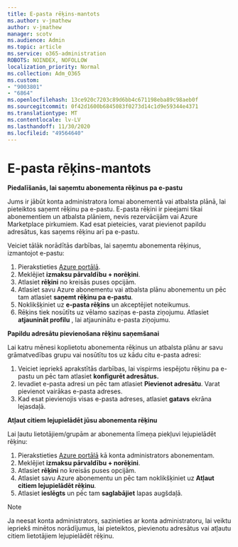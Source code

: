 ```yaml
---
title: E-pasta rēķins-mantots
ms.author: v-jmathew
author: v-jmathew
manager: scotv
ms.audience: Admin
ms.topic: article
ms.service: o365-administration
ROBOTS: NOINDEX, NOFOLLOW
localization_priority: Normal
ms.collection: Adm_O365
ms.custom:
- "9003801"
- "6864"
ms.openlocfilehash: 13ce920c7203c89d6bb4c671198eba89c98aeb0f
ms.sourcegitcommit: 0f42d1600b6845083f0273d14c1d9e59344e4371
ms.translationtype: MT
ms.contentlocale: lv-LV
ms.lasthandoff: 11/30/2020
ms.locfileid: "49564640"
---
```

# <a name="e-mail-invoice---legacy"></a>E-pasta rēķins-mantots

**Piedalīšanās, lai saņemtu abonementa rēķinus pa e-pastu**

Jums ir jābūt konta administratora lomai abonementā vai atbalsta plānā, lai pieteiktos saņemt rēķinu pa e-pastu. E-pasta rēķini ir pieejami tikai abonementiem un atbalsta plāniem, nevis rezervācijām vai Azure Marketplace pirkumiem. Kad esat pieteicies, varat pievienot papildu adresātus, kas saņems rēķinu arī pa e-pastu.

Veiciet tālāk norādītās darbības, lai saņemtu abonementa rēķinus, izmantojot e-pastu:

1. Pierakstieties [Azure portālā](https://portal.azure.com/).
2. Meklējiet **izmaksu pārvaldību + norēķini**.
3. Atlasiet **rēķini** no kreisās puses opcijām.
4. Atlasiet savu Azure abonementu vai atbalsta plānu abonementu un pēc tam atlasiet **saņemt rēķinu pa e-pastu**.
5. Noklikšķiniet uz **e-pasta rēķins** un akceptējiet noteikumus.
6. Rēķins tiek nosūtīts uz vēlamo saziņas e-pasta ziņojumu. Atlasiet **atjaunināt profilu** , lai atjauninātu e-pasta ziņojumu.

**Papildu adresātu pievienošana rēķinu saņemšanai**

Lai katru mēnesi koplietotu abonementa rēķinus un atbalsta plānu ar savu grāmatvedības grupu vai nosūtītu tos uz kādu citu e-pasta adresi:

1. Veiciet iepriekš aprakstītās darbības, lai vispirms iespējotu rēķinu pa e-pastu un pēc tam atlasiet **konfigurēt adresātus.**
2. Ievadiet e-pasta adresi un pēc tam atlasiet **Pievienot adresātu**. Varat pievienot vairākas e-pasta adreses.
3. Kad esat pievienojis visas e-pasta adreses, atlasiet **gatavs** ekrāna lejasdaļā.

**Atļaut citiem lejupielādēt jūsu abonementa rēķinu**

Lai ļautu lietotājiem/grupām ar abonementa līmeņa piekļuvi lejupielādēt rēķinu:

1. Pierakstieties [Azure portālā](https://portal.azure.com/) kā konta administrators abonementam.
2. Meklējiet **izmaksu pārvaldību + norēķini**.
3. Atlasiet **rēķini** no kreisās puses opcijām.
4. Atlasiet savu Azure abonementu un pēc tam noklikšķiniet uz **Atļaut citiem lejupielādēt rēķinu**.
5. Atlasiet **ieslēgts** un pēc tam **saglabājiet** lapas augšdaļā.

> [!NOTE]
Ja neesat konta administrators, sazinieties ar konta administratoru, lai veiktu iepriekš minētos norādījumus, lai pieteiktos, pievienotu adresātus vai atļautu citiem lietotājiem lejupielādēt rēķinu.

